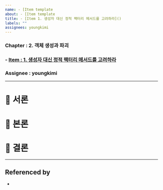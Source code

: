 ```yaml
---
name: - [Item template
about: - [Item template
title: - [Item 1. 생성자 대신 정적 팩터리 메서드를 고려하라]()
labels: ""
assignees: youngkimi
---
```


### Chapter : 2. 객체 생성과 파괴

### - [Item : 1. 생성자 대신 정적 팩터리 메서드를 고려하라]()

### Assignee : youngkimi

---

# 🍑 서론

# 🍑 본론

# 🍑 결론

---

## Referenced by

-

